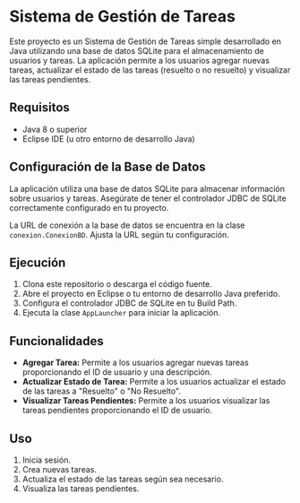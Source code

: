 # Sistema de Gestión de Tareas

Este proyecto es un Sistema de Gestión de Tareas simple desarrollado en Java utilizando una base de datos SQLite para el almacenamiento de usuarios y tareas. La aplicación permite a los usuarios agregar nuevas tareas, actualizar el estado de las tareas (resuelto o no resuelto) y visualizar las tareas pendientes.

## Requisitos

- Java 8 o superior
- Eclipse IDE (u otro entorno de desarrollo Java)

## Configuración de la Base de Datos

La aplicación utiliza una base de datos SQLite para almacenar información sobre usuarios y tareas. Asegúrate de tener el controlador JDBC de SQLite correctamente configurado en tu proyecto.

La URL de conexión a la base de datos se encuentra en la clase `conexion.ConexionBD`. Ajusta la URL según tu configuración.

## Ejecución

1. Clona este repositorio o descarga el código fuente.
2. Abre el proyecto en Eclipse o tu entorno de desarrollo Java preferido.
3. Configura el controlador JDBC de SQLite en tu Build Path.
4. Ejecuta la clase `AppLauncher` para iniciar la aplicación.

## Funcionalidades

- **Agregar Tarea:** Permite a los usuarios agregar nuevas tareas proporcionando el ID de usuario y una descripción.
- **Actualizar Estado de Tarea:** Permite a los usuarios actualizar el estado de las tareas a "Resuelto" o "No Resuelto".
- **Visualizar Tareas Pendientes:** Permite a los usuarios visualizar las tareas pendientes proporcionando el ID de usuario.

## Uso

1. Inicia sesión.
2. Crea nuevas tareas.
3. Actualiza el estado de las tareas según sea necesario.
4. Visualiza las tareas pendientes.
